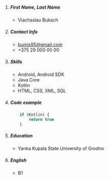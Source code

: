 1. ##### First Name, Last Name
    * Viachaslau Bukach
2. ##### Contact Info
    * bumis95@gmail.com
    * +375 29 000 00 00
3. ##### Skills 
    * Android, Android SDK
    * Java Core
    * Kotlin
    * HTML, CSS, XML, SQL
4. ##### Code example
    ```javascript
        if (Kotlin) {
            return true
        }
    ```
5. ##### Education
    * Yanka Kupala State University of Grodno
6. ##### English
    * B1